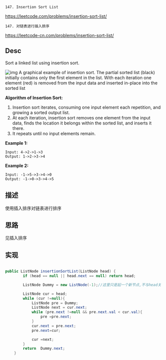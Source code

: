`147. Insertion Sort List`

<https://leetcode.com/problems/insertion-sort-list/>

`147. 对链表进行插入排序`

<https://leetcode-cn.com/problems/insertion-sort-list/>
## Desc

Sort a linked list using insertion sort.

![img](https://upload.wikimedia.org/wikipedia/commons/0/0f/Insertion-sort-example-300px.gif)
A graphical example of insertion sort. The partial sorted list (black) initially contains only the first element in the list.
With each iteration one element (red) is removed from the input data and inserted in-place into the sorted list

**Algorithm of Insertion Sort:**

1. Insertion sort iterates, consuming one input element each repetition, and growing a sorted output list.
2. At each iteration, insertion sort removes one element from the input data, finds the location it belongs within the sorted list, and inserts it there.
3. It repeats until no input elements remain.


**Example 1:**

```
Input: 4->2->1->3
Output: 1->2->3->4
```

**Example 2:**

```
Input: -1->5->3->4->0
Output: -1->0->3->4->5
```

## 描述

使用插入排序对链表进行排序



## 思路

见插入排序

## 实现

```java
 
public ListNode insertionSortList(ListNode head) {
        if (head == null || head.next == null) return head;

        ListNode Dummy = new ListNode(-1);//这里只是起一个新节点,不与head关联.

        ListNode cur = head;
        while (cur !=null){
            ListNode pre = Dummy;
            ListNode next = cur.next;
            while (pre.next !=null && pre.next.val < cur.val){
                pre =pre.next;
            }
            cur.next = pre.next;
            pre.next=cur;

            cur =next;
        }
        return  Dummy.next;
    }
```

